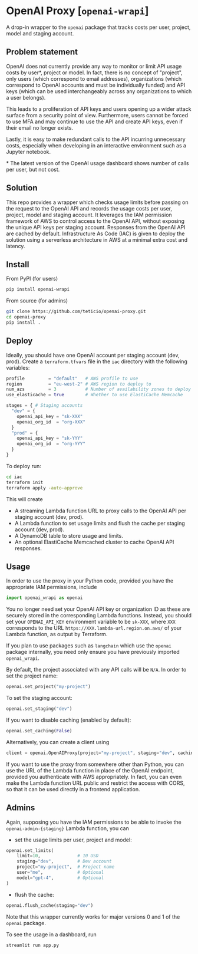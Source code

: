 # OpenAI Proxy [`openai-wrapi`]

A drop-in wrapper to the `openai` package that tracks costs per user, project, model and staging account.

## Problem statement

OpenAI does not currently provide any way to monitor or limit API usage costs by user*, project or model. In fact, there is no concept of "project", only users (which correspond to email addresses), organizations (which correspond to OpenAI accounts and must be individually funded) and API keys (which can be used interchangeably across any organizations to which a user belongs).

This leads to a proliferation of API keys and users opening up a wider attack surface from a security point of view. Furthermore, users cannot be forced to use MFA and may continue to use the API and create API keys, even if their email no longer exists.

Lastly, it is easy to make redundant calls to the API incurring unnecessary costs, especially when developing in an interactive environment such as a Jupyter notebook.

\* The latest version of the OpenAI usage dashboard shows number of calls per user, but not cost.

## Solution

This repo provides a wrapper which checks usage limits before passing on the request to the OpenAI API and records the usage costs per user, project, model and staging account. It leverages the IAM permission framework of AWS to control access to the OpenAI API, without exposing the unique API keys per staging account. Responses from the OpenAI API are cached by default. Infrastructure As Code (IAC) is given to deploy the solution using a serverless architecture in AWS at a minimal extra cost and latency.

## Install

From PyPI (for users)

```bash
pip install openai-wrapi
```

From source (for admins)

```bash
git clone https://github.com/teticio/openai-proxy.git
cd openai-proxy
pip install .
```

## Deploy

Ideally, you should have one OpenAI account per staging account (dev, prod). Create a `terraform.tfvars` file in the `iac` directory with the following variables:

```terraform
profile         = "default"   # AWS profile to use
region          = "eu-west-2" # AWS region to deploy to
num_azs         = 3           # Number of availability zones to deploy to (limited by available Elastic IP addresses)
use_elasticache = true        # Whether to use ElastiCache Memcache

stages = { # Staging accounts
  "dev" = {
    openai_api_key = "sk-XXX"
    openai_org_id  = "org-XXX"
  }
  "prod" = {
    openai_api_key = "sk-YYY"
    openai_org_id  = "org-YYY"
  }
}
```

To deploy run:

```bash
cd iac
terraform init
terraform apply -auto-approve
```

This will create
- A streaming Lambda function URL to proxy calls to the OpenAI API per staging account (dev, prod).
- A Lambda function to set usage limits and flush the cache per staging account (dev, prod).
- A DynamoDB table to store usage and limits.
- An optional ElastiCache Memcached cluster to cache OpenAI API responses.

## Usage

In order to use the proxy in your Python code, provided you have the appropriate IAM permissions, include

```python
import openai_wrapi as openai
```

You no longer need set your OpenAI API key or organization ID as these are securely stored in the corresponding Lambda functions. Instead, you should set your `OPENAI_API_KEY` environment variable to be `sk-XXX`, where `XXX` corresponds to the URL `https://XXX.lambda-url.region.on.aws/` of your Lambda function, as output by Terraform.

If you plan to use packages such as `langchain` which use the `openai` package internally, you need only ensure you have previously imported `openai_wrapi`.

By default, the project associated with any API calls will be `N/A`. In order to set the project name:

```python
openai.set_project("my-project")
```

To set the staging account:

```python
openai.set_staging("dev")
```

If you want to disable caching (enabled by default):
    
```python
openai.set_caching(False)
```

Alternatively, you can create a client using

```python
client = openai.OpenAIProxy(project="my-project", staging="dev", caching=True)
```

If you want to use the proxy from somewhere other than Python, you can use the URL of the Lambda function in place of the OpenAI endpoint, provided you authenticate with AWS appropriately. In fact, you can even make the Lambda function URL public and restrict the access with CORS, so that it can be used directly in a frontend application.

## Admins

Again, supposing you have the IAM permissions to be able to invoke the `openai-admin-{staging}` Lambda function, you can

- set the usage limits per user, project and model:

```python
openai.set_limits(
    limit=10,              # 10 USD
    staging="dev",         # Dev account
    project="my-project",  # Project name
    user="me",             # Optional
    model="gpt-4",         # Optional
)
```

- flush the cache:

```python
openai.flush_cache(staging="dev")
```

Note that this wrapper currently works for major versions 0 and 1 of the `openai` package.

To see the usage in a dashboard, run

```python
streamlit run app.py
```
